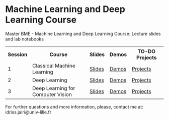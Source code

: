 <h1>Machine Learning and Deep Learning Course</h1>
Master BME - Machine Learning and Deep Learning Course: Lecture slides and lab notebooks


<table>
  <tr>
    <th>Session</th>
    <th>Course</th>
    <th>Slides</th>
    <th>Demos</th>
    <th>TO-DO Projects</th>
  </tr>
  <tr>
    <td>1</td>
    <td>Classical Machine Learning</td>
    <td><a href="Link">Slides</a></td>
    <td><a href="slides">Demos</a></td>
    <td><a href="colab">Projects</a></td>
  </tr>
  <tr>
    <td>2</td>
    <td>Deep Learning</td>
    <td><a href="Link">Slides</a></td>
    <td><a href="slides">Demos</a></td>
    <td><a href="colab">Projects</a></td>
  </tr>
  <tr>
    <td>3</td>
    <td>Deep Learning for Computer Vision</td>
    <td><a href="Link">Slides</a></td>
    <td><a href="slides">Demos</a></td>
    <td><a href="colab">Projects</a></td>
  </tr>
</table>
For further questions and more information, please, contact me at: idriss.jairi@univ-lille.fr
